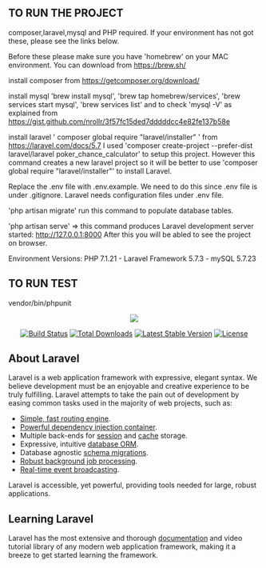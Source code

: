 ## TO RUN THE PROJECT

composer,laravel,mysql and PHP required. If your environment has not got these, please see the links below.

Before these please make sure you have 'homebrew' on your MAC environment. You can download from https://brew.sh/

install composer from https://getcomposer.org/download/

install mysql 'brew install mysql', 'brew tap homebrew/services', 'brew services start mysql', 'brew services list' and to check 'mysql -V' as explained from https://gist.github.com/nrollr/3f57fc15ded7dddddcc4e82fe137b58e

install laravel ' composer global require "laravel/installer" ' from https://laravel.com/docs/5.7
I used 'composer create-project --prefer-dist laravel/laravel poker_chance_calculator' to setup this project. However this command creates a new laravel project so it will be better to use 'composer global require "laravel/installer"' to install Laravel.

Replace the .env file with .env.example. We need to do this since .env file is under .gitignore. Laravel needs configuration files under .env file.

'php artisan migrate' run this command to populate database tables.

'php artisan serve' => this command produces Laravel development server started: <http://127.0.0.1:8000>
After this you will be abled to see the project on browser.

Environment Versions:
PHP 7.1.21 - Laravel Framework 5.7.3 - mySQL 5.7.23

## TO RUN TEST 

vendor/bin/phpunit


<p align="center"><img src="https://laravel.com/assets/img/components/logo-laravel.svg"></p>

<p align="center">
<a href="https://travis-ci.org/laravel/framework"><img src="https://travis-ci.org/laravel/framework.svg" alt="Build Status"></a>
<a href="https://packagist.org/packages/laravel/framework"><img src="https://poser.pugx.org/laravel/framework/d/total.svg" alt="Total Downloads"></a>
<a href="https://packagist.org/packages/laravel/framework"><img src="https://poser.pugx.org/laravel/framework/v/stable.svg" alt="Latest Stable Version"></a>
<a href="https://packagist.org/packages/laravel/framework"><img src="https://poser.pugx.org/laravel/framework/license.svg" alt="License"></a>
</p>

## About Laravel

Laravel is a web application framework with expressive, elegant syntax. We believe development must be an enjoyable and creative experience to be truly fulfilling. Laravel attempts to take the pain out of development by easing common tasks used in the majority of web projects, such as:

- [Simple, fast routing engine](https://laravel.com/docs/routing).
- [Powerful dependency injection container](https://laravel.com/docs/container).
- Multiple back-ends for [session](https://laravel.com/docs/session) and [cache](https://laravel.com/docs/cache) storage.
- Expressive, intuitive [database ORM](https://laravel.com/docs/eloquent).
- Database agnostic [schema migrations](https://laravel.com/docs/migrations).
- [Robust background job processing](https://laravel.com/docs/queues).
- [Real-time event broadcasting](https://laravel.com/docs/broadcasting).

Laravel is accessible, yet powerful, providing tools needed for large, robust applications.

## Learning Laravel

Laravel has the most extensive and thorough [documentation](https://laravel.com/docs) and video tutorial library of any modern web application framework, making it a breeze to get started learning the framework.

